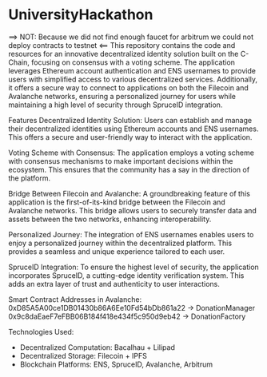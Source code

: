 # UniversityHackathon
==> NOT: Because we did not find enough faucet for arbitrum we could not deploy contracts to testnet <==
This repository contains the code and resources for an innovative decentralized identity solution built on the C-Chain, focusing on consensus with a voting scheme. The application leverages Ethereum account authentication and ENS usernames to provide users with simplified access to various decentralized services. Additionally, it offers a secure way to connect to applications on both the Filecoin and Avalanche networks, ensuring a personalized journey for users while maintaining a high level of security through SpruceID integration.

Features
Decentralized Identity Solution: Users can establish and manage their decentralized identities using Ethereum accounts and ENS usernames. This offers a secure and user-friendly way to interact with the application.

Voting Scheme with Consensus: The application employs a voting scheme with consensus mechanisms to make important decisions within the ecosystem. This ensures that the community has a say in the direction of the platform.

Bridge Between Filecoin and Avalanche: A groundbreaking feature of this application is the first-of-its-kind bridge between the Filecoin and Avalanche networks. This bridge allows users to securely transfer data and assets between the two networks, enhancing interoperability.

Personalized Journey: The integration of ENS usernames enables users to enjoy a personalized journey within the decentralized platform. This provides a seamless and unique experience tailored to each user.

SpruceID Integration: To ensure the highest level of security, the application incorporates SpruceID, a cutting-edge identity verification system. This adds an extra layer of trust and authenticity to user interactions.

Smart Contract Addresses in Avalanche:
0xD85A5A00ce1DB01430b86A6Ee10Fd54bDb861a22 -> DonationManager
0x9c8daEaeF7eFBB06B184f418e434f5c950d9eb42 -> DonationFactory

Technologies Used:
- Decentralized Computation: Bacalhau + Lilipad
- Decentralized Storage: Filecoin + IPFS
- Blockchain Platforms: ENS, SpruceID, Avalanche, Arbitrum
